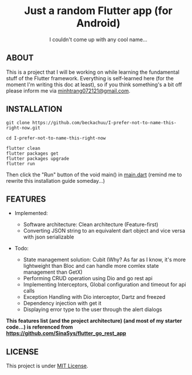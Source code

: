 
<div align='center'>
    <h1><b> Just a random Flutter app (for Android) </b></h1>
    <!-- <img src='' width='250' height='250' /> -->
    <p> I couldn't come up with any cool name... </p>

</div>



## **ABOUT**

This is a project that I will be working on while learning the fundamental stuff of the Flutter framework. Everything is self-learned here (for the moment I'm writing this doc at least), so if you think something's a bit off please inform me via [minhtrang072121@gmail.com](mailto:minhtrang072121@gmail.com).


## **INSTALLATION**

```
git clone https://github.com/beckachuu/I-prefer-not-to-name-this-right-now.git

cd I-prefer-not-to-name-this-right-now

flutter clean
flutter packages get
flutter packages upgrade
flutter run
```
Then click the "Run" button of the void main() in [main.dart](lib/main.dart) (remind me to rewrite this installation guide someday...)

## **FEATURES**
- Implemented:
    - Software architecture: Clean architecture (Feature-first)
    - Converting JSON string to an equivalent dart object and vice versa with json serializable

- Todo:
    - State management solution: Cubit (Why? As far as I know, it's more lightweight than Bloc and can handle more comlex state management than GetX)
    - Performing CRUD operation using Dio and go rest api
    - Implementing Interceptors, Global configuration and timeout for api calls
    - Exception Handling with Dio interceptor, Dartz and freezed
    - Dependency injection with get it
    - Displaying error type to the user through the alert dialogs

**This features list (and the project architecture) (and most of my starter code...) is referenced from https://github.com/SinaSys/flutter_go_rest_app**


## **LICENSE**

This project is under [MIT License](LICENSE.md).

